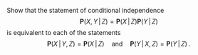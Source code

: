 

Show that the statement of conditional independence
$${\textbf{P}}(X,Y {{\,|\,}}Z) = {\textbf{P}}(X{{\,|\,}}Z) {\textbf{P}}(Y{{\,|\,}}Z)$$
is equivalent to each of the statements
$${\textbf{P}}(X{{\,|\,}}Y,Z) = {\textbf{P}}(X{{\,|\,}}Z) \quad\mbox{and}\quad {\textbf{P}}(Y{{\,|\,}}X,Z) = {\textbf{P}}(Y{{\,|\,}}Z)\ .$$
